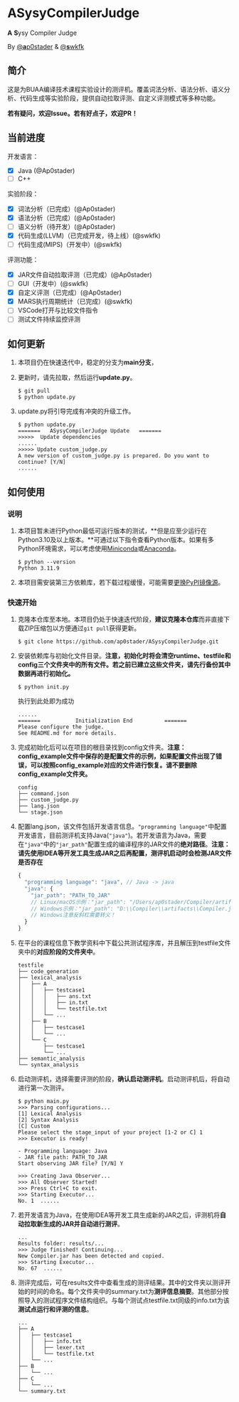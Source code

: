 # ASysyCompilerJudge

**A** **S**ysy Compiler Judge

By [@**a**p0stader](https://github.com/ap0stader) & [@**s**wkfk](https://github.com/swkfk)

## 简介

这是为BUAA编译技术课程实验设计的测评机。覆盖词法分析、语法分析、语义分析、代码生成等实验阶段，提供自动拉取评测、自定义评测模式等多种功能。

**若有疑问，欢迎Issue。若有好点子，欢迎PR！**

## 当前进度

开发语言：

- [x] Java (@Ap0stader)
- [ ] C++

实验阶段：

- [x] 词法分析（已完成）(@Ap0stader)
- [x] 语法分析（已完成）(@Ap0stader)
- [ ] 语义分析（待开发）(@Ap0stader)
- [x] 代码生成(LLVM)（已完成开发，待上线）(@swkfk)
- [ ] 代码生成(MIPS)（开发中）(@swkfk)

评测功能：

- [x] JAR文件自动拉取评测（已完成）(@Ap0stader)
- [ ] GUI（开发中）(@swkfk)
- [x] 自定义评测（已完成）(@Ap0stader)
- [x] MARS执行周期统计（已完成）(@swkfk)
- [ ] VSCode打开与比较文件指令
- [ ] 测试文件持续监控评测

## 如何更新

1. 本项目仍在快速迭代中，稳定的分支为**main分支**，

2. 更新时，请先拉取，然后运行**update.py**。

   ```shell
   $ git pull
   $ python update.py
   ```

3. update.py将引导完成有冲突的升级工作。

   ```shell
   $ python update.py
   =======   ASysyCompilerJudge Update   =======
   >>>>>  Update dependencies
   ......
   >>>>> Update custom_judge.py
   A new version of custom_judge.py is prepared. Do you want to continue? [Y/N] 
   ......
   ```

## 如何使用

### 说明

1. 本项目暂未进行Python最低可运行版本的测试，**但是应至少运行在Python3.10及以上版本。**可通过以下指令查看Python版本。如果有多Python环境需求，可以考虑使用[Miniconda](https://docs.anaconda.com/miniconda/)或[Anaconda](https://docs.anaconda.com/anaconda/)。

   ```shell
   $ python --version
   Python 3.11.9
   ```

2. 本项目需安装第三方依赖库，若下载过程缓慢，可能需要[更换PyPI镜像源](https://mirrors.tuna.tsinghua.edu.cn/help/pypi/)。

### 快速开始

1. 克隆本仓库至本地。本项目仍处于快速迭代阶段，**建议克隆本仓库**而非直接下载ZIP压缩包以方便通过`git pull`获得更新。

   ```shell
   $ git clone https://github.com/ap0stader/ASysyCompilerJudge.git
   ```

2. 安装依赖库与初始化文件目录。**注意，初始化时将会清空runtime、testfile和config三个文件夹中的所有文件。若之前已建立这些文件夹，请先行备份其中数据再进行初始化。**

   ```shell
   $ python init.py
   ```

   执行到此处即为成功

   ```
   ......
   =======           Initialization End          =======
   Please configure the judge.
   See README.md for more details.
   ```

3. 完成初始化后可以在项目的根目录找到config文件夹。**注意：config_example文件中保存的是配置文件的示例，如果配置文件出现了错误，可以按照config_example对应的文件进行恢复。请不要删除config_example文件夹。**

   ```
   config
   ├── command.json
   ├── custom_judge.py
   ├── lang.json
   └── stage.json
   ```

4. 配置lang.json，该文件包括开发语言信息。`"programming language"`中配置开发语言，目前测评机支持Java(`"java"`)。若开发语言为Java，需要在`"java"`中的`"jar_path"`配置生成的编译程序的JAR文件的**绝对路径**。**注意：请先使用IDEA等开发工具生成JAR之后再配置，测评机启动时会检测JAR文件是否存在**

   ```javascript
   {
     "programming language": "java", // Java -> java
     "java": {
       "jar_path": "PATH_TO_JAR"
       // Linux/macOS示例："jar_path": "/Users/ap0stader/Compiler/artifacts/Compiler.jar"
       // Windows示例："jar_path": "D:\\Compiler\\artifacts\\Compiler.jar"
       // Windows注意反斜杠需要转义！
     }
   }
   ```

5. 在平台的课程信息下教学资料中下载公共测试程序库，并且解压到testfile文件夹中的**对应阶段的文件夹中**。

   ```
   testfile
   ├── code_generation
   ├── lexical_analysis
   │   ├── A
   │   │   ├── testcase1
   │   │   │   ├── ans.txt
   │   │   │   ├── in.txt
   │   │   │   └── testfile.txt
   │   │   └── ...
   │   ├── B
   │   │   ├── testcase1
   │   │   └── ...
   │   └── C
   │       ├── testcase1
   │       └── ...
   ├── semantic_analysis
   └── syntax_analysis
   ```
   
6. 启动测评机，选择需要评测的阶段，**确认启动测评机**。启动测评机后，将自动进行第一次测评。

   ```shell
   $ python main.py
   >>> Parsing configurations...
   [1] Lexical Analysis
   [2] Syntax Analysis
   [C] Custom
   Please select the stage_input of your project [1-2 or C] 1
   >>> Executor is ready!
   
   - Programming language: Java
   - JAR file path: PATH_TO_JAR
   Start observing JAR file? [Y/N] Y
   
   >>> Creating Java Observer...
   >>> All Observer Started!
   >>> Press Ctrl+C to exit.
   >>> Starting Executor...
   No. 1  ......
   ```
   
7. 若开发语言为Java，在使用IDEA等开发工具生成新的JAR之后，评测机将**自动拉取新生成的JAR并自动进行测评**。

   ```
   ...
   Results folder: results/...
   >>> Judge finished! Continuing... 
   New Compiler.jar has been detected and copied.
   >>> Starting Executor...
   No. 67  ......
   ```

8. 测评完成后，可在results文件中查看生成的测评结果。其中的文件夹以测评开始的时间的命名。每个文件夹中的summary.txt为**测评信息摘要**。其他部分按照导入的测试程序文件结构组织。与每个测试点testfile.txt同级的info.txt为该**测试点运行和评测的信息**。

   ```
   ...
   ├── A
   │   ├── testcase1
   │   │   ├── info.txt
   │   │   ├── lexer.txt
   │   │   └── testfile.txt
   │   └── ...
   ├── B
   │   └── ...
   ├── C
   │   └── ...
   └── summary.txt
   ```